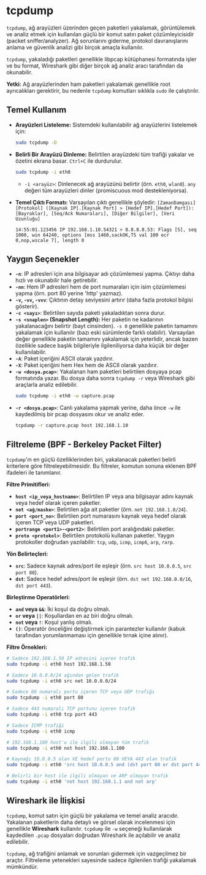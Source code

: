 # tcpdump

`tcpdump`, ağ arayüzleri üzerinden geçen paketleri yakalamak, görüntülemek ve analiz etmek için kullanılan güçlü bir komut satırı paket çözümleyicisidir (packet sniffer/analyzer). Ağ sorunlarını giderme, protokol davranışlarını anlama ve güvenlik analizi gibi birçok amaçla kullanılır.

`tcpdump`, yakaladığı paketleri genellikle libpcap kütüphanesi formatında işler ve bu format, Wireshark gibi diğer birçok ağ analiz aracı tarafından da okunabilir.

**Yetki:** Ağ arayüzlerinden ham paketleri yakalamak genellikle root ayrıcalıkları gerektirir, bu nedenle `tcpdump` komutları sıklıkla `sudo` ile çalıştırılır.

## Temel Kullanım

*   **Arayüzleri Listeleme:** Sistemdeki kullanılabilir ağ arayüzlerini listelemek için:
    ```bash
    sudo tcpdump -D
    ```
*   **Belirli Bir Arayüzü Dinleme:** Belirtilen arayüzdeki tüm trafiği yakalar ve özetini ekrana basar. `Ctrl+C` ile durdurulur.
    ```bash
    sudo tcpdump -i eth0 
    ```
    *   `-i <arayüz>`: Dinlenecek ağ arayüzünü belirtir (örn. `eth0`, `wlan0`). `any` değeri tüm arayüzleri dinler (promiscuous mod destekleniyorsa).

*   **Temel Çıktı Formatı:**
    Varsayılan çıktı genellikle şöyledir:
    `[ZamanDamgası] [Protokol] ([Kaynak IP].[Kaynak Port] > [Hedef IP].[Hedef Port]): [Bayraklar], [Seq/Ack Numaraları], [Diğer Bilgiler], [Veri Uzunluğu]`
    ```
    14:55:01.123456 IP 192.168.1.10.54321 > 8.8.8.8.53: Flags [S], seq 1000, win 64240, options [mss 1460,sackOK,TS val 100 ecr 0,nop,wscale 7], length 0
    ```

## Yaygın Seçenekler

*   **`-n`**: IP adresleri için ana bilgisayar adı çözümlemesi yapma. Çıktıyı daha hızlı ve okunabilir hale getirebilir.
*   **`-nn`**: Hem IP adresleri hem de port numaraları için isim çözümlemesi yapma (örn. port 80 yerine 'http' yazmaz).
*   **`-v`, `-vv`, `-vvv`**: Çıktının detay seviyesini artırır (daha fazla protokol bilgisi gösterir).
*   **`-c <sayı>`**: Belirtilen sayıda paketi yakaladıktan sonra durur.
*   **`-s <snaplen>` (Snapshot Length):** Her paketin ne kadarının yakalanacağını belirtir (bayt cinsinden). `-s 0` genellikle paketin tamamını yakalamak için kullanılır (bazı eski sürümlerde farklı olabilir). Varsayılan değer genellikle paketin tamamını yakalamak için yeterlidir, ancak bazen özellikle sadece başlık bilgileriyle ilgileniliyorsa daha küçük bir değer kullanılabilir.
*   **`-A`**: Paket içeriğini ASCII olarak yazdırır.
*   **`-X`**: Paket içeriğini hem Hex hem de ASCII olarak yazdırır.
*   **`-w <dosya.pcap>`**: Yakalanan ham paketleri belirtilen dosyaya pcap formatında yazar. Bu dosya daha sonra `tcpdump -r` veya Wireshark gibi araçlarla analiz edilebilir.
    ```bash
    sudo tcpdump -i eth0 -w capture.pcap 
    ```
*   **`-r <dosya.pcap>`**: Canlı yakalama yapmak yerine, daha önce `-w` ile kaydedilmiş bir pcap dosyasını okur ve analiz eder.
    ```bash
    tcpdump -r capture.pcap host 192.168.1.10
    ```

## Filtreleme (BPF - Berkeley Packet Filter)

`tcpdump`'ın en güçlü özelliklerinden biri, yakalanacak paketleri belirli kriterlere göre filtreleyebilmesidir. Bu filtreler, komutun sonuna eklenen BPF ifadeleri ile tanımlanır.

**Filtre Primitifleri:**
*   **`host <ip_veya_hostname>`**: Belirtilen IP veya ana bilgisayar adını kaynak veya hedef olarak içeren paketler.
*   **`net <ağ/maske>`**: Belirtilen ağa ait paketler (örn. `net 192.168.1.0/24`).
*   **`port <port_no>`**: Belirtilen port numarasını kaynak veya hedef olarak içeren TCP veya UDP paketleri.
*   **`portrange <port1>-<port2>`**: Belirtilen port aralığındaki paketler.
*   **`proto <protokol>`**: Belirtilen protokolü kullanan paketler. Yaygın protokoller doğrudan yazılabilir: `tcp`, `udp`, `icmp`, `icmp6`, `arp`, `rarp`.

**Yön Belirteçleri:**
*   **`src`**: Sadece kaynak adres/port ile eşleşir (örn. `src host 10.0.0.5`, `src port 80`).
*   **`dst`**: Sadece hedef adres/port ile eşleşir (örn. `dst net 192.168.0.0/16`, `dst port 443`).

**Birleştirme Operatörleri:**
*   **`and` veya `&&`**: İki koşul da doğru olmalı.
*   **`or` veya `||`**: Koşullardan en az biri doğru olmalı.
*   **`not` veya `!`**: Koşul yanlış olmalı.
*   **`()`**: Operatör önceliğini değiştirmek için parantezler kullanılır (kabuk tarafından yorumlanmaması için genellikle tırnak içine alınır).

**Filtre Örnekleri:**

```bash
# Sadece 192.168.1.50 IP adresini içeren trafik
sudo tcpdump -i eth0 host 192.168.1.50

# Sadece 10.0.0.0/24 ağından gelen trafik
sudo tcpdump -i eth0 src net 10.0.0.0/24

# Sadece 80 numaralı portu içeren TCP veya UDP trafiği
sudo tcpdump -i eth0 port 80

# Sadece 443 numaralı TCP portunu içeren trafik
sudo tcpdump -i eth0 tcp port 443

# Sadece ICMP trafiği
sudo tcpdump -i eth0 icmp

# 192.168.1.100 host'u ile ilgili olmayan tüm trafik
sudo tcpdump -i eth0 not host 192.168.1.100

# Kaynağı 10.0.0.5 olan VE hedef portu 80 VEYA 443 olan trafik
sudo tcpdump -i eth0 'src host 10.0.0.5 and (dst port 80 or dst port 443)'

# Belirli bir host ile ilgili olmayan ve ARP olmayan trafik
sudo tcpdump -i eth0 'not host 192.168.1.1 and not arp' 
```

## Wireshark ile İlişkisi

`tcpdump`, komut satırı için güçlü bir yakalama ve temel analiz aracıdır. Yakalanan paketlerin daha detaylı ve görsel olarak incelenmesi için genellikle **Wireshark** kullanılır. `tcpdump` ile `-w` seçeneği kullanılarak kaydedilen `.pcap` dosyaları doğrudan Wireshark ile açılabilir ve analiz edilebilir.

`tcpdump`, ağ trafiğini anlamak ve sorunları gidermek için vazgeçilmez bir araçtır. Filtreleme yetenekleri sayesinde sadece ilgilenilen trafiği yakalamak mümkündür.
